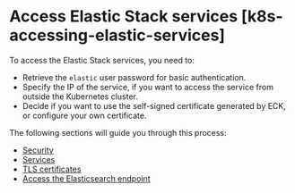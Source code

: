 # Access Elastic Stack services [k8s-accessing-elastic-services]

To access the Elastic Stack services, you need to:

* Retrieve the `elastic` user password for basic authentication.
* Specify the IP of the service, if you want to access the service from outside the Kubernetes cluster.
* Decide if you want to use the self-signed certificate generated by ECK, or configure your own certificate.

The following sections will guide you through this process:

* [Security](../../../deploy-manage/security/secure-cluster-communications.md)
* [Services](../../../deploy-manage/deploy/cloud-on-k8s/accessing-services.md)
* [TLS certificates](../../../deploy-manage/security/secure-http-communications.md)
* [Access the Elasticsearch endpoint](../../../deploy-manage/deploy/cloud-on-k8s/accessing-services.md)





